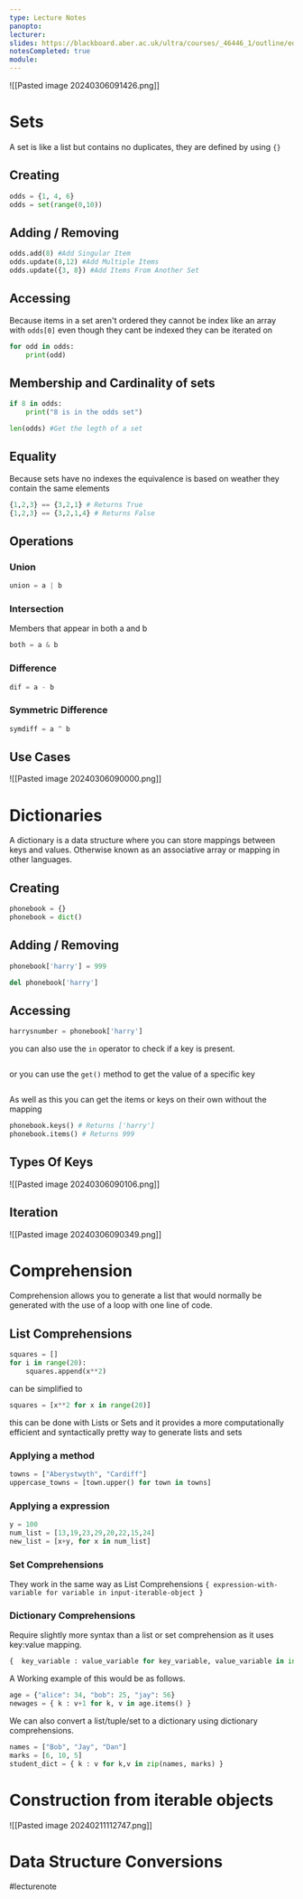 ```yaml
---
type: Lecture Notes
panopto: 
lecturer: 
slides: https://blackboard.aber.ac.uk/ultra/courses/_46446_1/outline/edit/document/_2730515_1?courseId=_46446_1&view=content
notesCompleted: true
module:
---
```

![[Pasted image 20240306091426.png]]

# Sets
A set is like a list but contains no duplicates, they are defined by using `{}`
## Creating

```python
odds = {1, 4, 6}
odds = set(range(0,10))
```

## Adding / Removing

```python
odds.add(8) #Add Singular Item
odds.update(8,12) #Add Multiple Items
odds.update({3, 8}) #Add Items From Another Set
```

## Accessing
Because items in a set aren't ordered they cannot be index like an array with `odds[0]` even though they cant be indexed they can be iterated on

```python
for odd in odds:
	print(odd)
```

## Membership and Cardinality of sets
```python
if 8 in odds:
	print("8 is in the odds set")
```

```python
len(odds) #Get the legth of a set
```

## Equality
Because sets have no indexes the equivalence is based on weather they contain the same elements

```python
{1,2,3} == {3,2,1} # Returns True
{1,2,3} == {3,2,1,4} # Returns False
```

## Operations
### Union
```python
union = a | b
```

### Intersection
Members that appear in both a and b
```python
both = a & b
```

### Difference
```python
dif = a - b
```

### Symmetric Difference
```python
symdiff = a ^ b
```

## Use Cases
![[Pasted image 20240306090000.png]]

# Dictionaries
A dictionary is a data structure where you can store mappings between keys and values.
Otherwise known as an associative array or mapping in other languages.

## Creating

```python
phonebook = {}
phonebook = dict()
```

## Adding / Removing

```python
phonebook['harry'] = 999
```

```python
del phonebook['harry']
```

## Accessing
```python
harrysnumber = phonebook['harry']
```

you can also use the `in` operator to check if a key is present.
```python

```

or you can use the `get()` method to get the value of a specific key
```python

```

As well as this you can get the items or keys on their own without the mapping
```python
phonebook.keys() # Returns ['harry']
phonebook.items() # Returns 999
```

## Types Of Keys
![[Pasted image 20240306090106.png]]

## Iteration
![[Pasted image 20240306090349.png]]

# Comprehension
Comprehension allows you to generate a list that would normally be generated with the use of a loop with one line of code.

## List Comprehensions
```python
squares = []
for i in range(20):
	squares.append(x**2)
```
can be simplified to
```python
squares = [x**2 for x in range(20)]
```
this can be done with Lists or Sets and it provides a more computationally efficient and syntactically pretty way to generate lists and sets 

### Applying a method
```python
towns = ["Aberystwyth", "Cardiff"]
uppercase_towns = [town.upper() for town in towns]
```

### Applying a expression
```python
y = 100
num_list = [13,19,23,29,20,22,15,24]
new_list = [x+y, for x in num_list]
```

### Set Comprehensions
They work in the same way as List Comprehensions
`{ expression-with-variable for variable in input-iterable-object }`

### Dictionary Comprehensions
Require slightly more syntax than a list or set comprehension as it uses key:value mapping.

```python
{  key_variable : value_variable for key_variable, value_variable in input-iterable-object}
```

A Working example of this would be as follows.

```python
age = {"alice": 34, "bob": 25, "jay": 56}
newages = { k : v+1 for k, v in age.items() }
```

We can also convert a list/tuple/set to a dictionary using dictionary comprehensions.

```python
names = ["Bob", "Jay", "Dan"]
marks = [6, 10, 5]
student_dict = { k : v for k,v in zip(names, marks) }
```


# Construction from iterable objects

![[Pasted image 20240211112747.png]]

# Data Structure Conversions



#lecturenote
